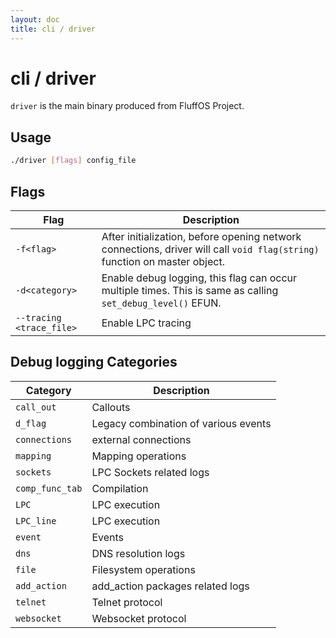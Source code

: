 ```yaml
---
layout: doc
title: cli / driver
---
```

# cli / driver

`driver` is the main binary produced from FluffOS Project.

## Usage

```bash
./driver [flags] config_file
```

## Flags

| Flag                     | Description                                                                                                               |
|--------------------------|---------------------------------------------------------------------------------------------------------------------------|
| `-f<flag>`               | After initialization, before opening network connections, driver will call `void flag(string)` function on master object. |
| `-d<category>`           | Enable debug logging, this flag can occur multiple times. This is same as calling `set_debug_level()` EFUN.               |
| `--tracing <trace_file>` | Enable LPC tracing                                                                                                        |

## Debug logging Categories

| Category        | Description                          |
|-----------------|--------------------------------------|
| `call_out`      | Callouts                             |
| `d_flag`        | Legacy combination of various events |
| `connections`   | external connections                 |
| `mapping`       | Mapping operations                   |
| `sockets`       | LPC Sockets related logs             |
| `comp_func_tab` | Compilation                          |
| `LPC`           | LPC execution                        |
| `LPC_line`      | LPC execution                        |
| `event`         | Events                               |
| `dns`           | DNS resolution logs                  |
| `file`          | Filesystem operations                |
| `add_action`    | add_action packages related logs     |
| `telnet`        | Telnet protocol                      |
| `websocket`     | Websocket protocol                   |